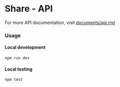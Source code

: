 # Share - API

For more API documentation, visit [documents/api.md](documents/api.md)

### Usage

#### Local development

`npm run dev`

#### Local testing

`npm test`